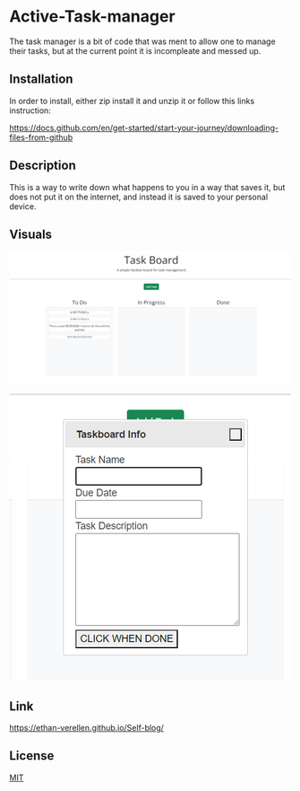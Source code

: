 # Active-Task-manager

The task manager is a bit of code that was ment to allow one to manage their tasks, but at the current point it is incompleate and messed up.  

## Installation

In order to install, either zip install it and unzip it or follow this links instruction:

https://docs.github.com/en/get-started/start-your-journey/downloading-files-from-github

## Description
This is a way to write down what happens to you in a way that saves it, but does not put it on the internet, and instead it is saved to your personal device.

## Visuals
![This is a image of the full page](./Assets/images/full.png)

![this is an image of the dialog](./Assets/images/dialog.png)

## Link

https://ethan-verellen.github.io/Self-blog/

## License

[MIT](https://choosealicense.com/licenses/mit/)